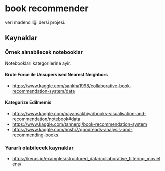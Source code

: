 # book recommender

veri madenciliği dersi projesi.

## Kaynaklar

### Örnek alınabilecek notebooklar

Notebooklari kategorilerine ayir.

#### Brute Force ile Unsupervised Nearest Neighbors 
- https://www.kaggle.com/sankha1998/collaborative-book-recommendation-system/data

#### Kategorize Edilmemis
- https://www.kaggle.com/nayansakhiya/books-visualisation-and-recommendation/notebook#data
- https://www.kaggle.com/tannergi/book-recommendation-system
- https://www.kaggle.com/hoshi7/goodreads-analysis-and-recommending-books

### Yararlı olabilecek kaynaklar

- https://keras.io/examples/structured_data/collaborative_filtering_movielens/

